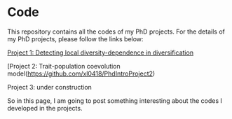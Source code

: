 # Code
This repository contains all the codes of my PhD projects.
For the details of my PhD projects, please follow the links below: 

[Project 1: Detecting local diversity-dependence in diversification](https://github.com/xl0418/PhdIntroProject1)

[Project 2: Trait-population coevolution model(https://github.com/xl0418/PhdIntroProject2)

Project 3: under construction

So in this page, I am going to post something interesting about the codes I developed in the projects. 

